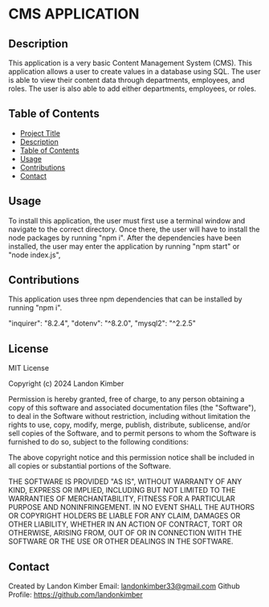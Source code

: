 
# CMS APPLICATION

## Description

This application is a very basic Content Management System (CMS). This application allows a user to create values in a database using SQL. The user is able to view their content data through departments, employees, and roles. The user is also able to add either departments, employees, or roles. 

## Table of Contents
         
- [Project Title](#project-title)
- [Description](#description)
- [Table of Contents](#table-of-contents)
- [Usage](#usage)
- [Contributions](#contributions)
- [Contact](#contact)

## Usage

To install this application, the user must first use a terminal window and navigate to the correct directory. Once there, the user will have to install the node packages by running "npm i". After the dependencies have been installed, the user may enter the application by running "npm start" or "node index.js",

## Contributions

This application uses three npm dependencies that can be installed by running "npm i".

"inquirer": "8.2.4",
"dotenv": "^8.2.0",
"mysql2": "^2.2.5"

## License

MIT License

Copyright (c) 2024 Landon Kimber

Permission is hereby granted, free of charge, to any person obtaining a copy
of this software and associated documentation files (the "Software"), to deal
in the Software without restriction, including without limitation the rights
to use, copy, modify, merge, publish, distribute, sublicense, and/or sell
copies of the Software, and to permit persons to whom the Software is
furnished to do so, subject to the following conditions:

The above copyright notice and this permission notice shall be included in all
copies or substantial portions of the Software.

THE SOFTWARE IS PROVIDED "AS IS", WITHOUT WARRANTY OF ANY KIND, EXPRESS OR
IMPLIED, INCLUDING BUT NOT LIMITED TO THE WARRANTIES OF MERCHANTABILITY,
FITNESS FOR A PARTICULAR PURPOSE AND NONINFRINGEMENT. IN NO EVENT SHALL THE
AUTHORS OR COPYRIGHT HOLDERS BE LIABLE FOR ANY CLAIM, DAMAGES OR OTHER
LIABILITY, WHETHER IN AN ACTION OF CONTRACT, TORT OR OTHERWISE, ARISING FROM,
OUT OF OR IN CONNECTION WITH THE SOFTWARE OR THE USE OR OTHER DEALINGS IN THE
SOFTWARE.

## Contact
Created by Landon Kimber
Email: landonkimber33@gmail.com
Github Profile: https://github.com/landonkimber
